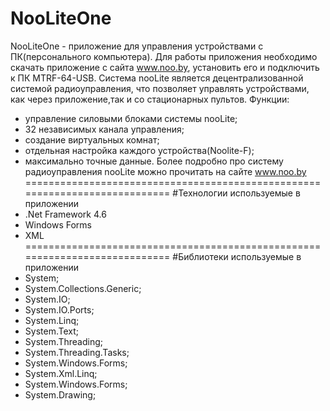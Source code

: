 # NooLiteOne 
NooLiteOne - приложение для управления устройствами с ПК(персонального компьютера). Для работы приложения необходимо скачать приложение с 
сайта www.noo.by, установить его и подключить к ПК MTRF-64-USB. 
Система nooLite является децентрализованной системой радиоуправления, что позволяет управлять устройствами, как через приложение,так и 
со стационарных пультов.
Функции:
- управление силовыми блоками системы nooLite;
- 32 независимых канала управления;
- создание виртуальных комнат;
- отдельная настройка каждого устройства(Noolite-F);
- максимально точные данные.
Более подробно про систему радиоуправления nooLite можно прочитать на сайте www.noo.by
============================================================================
#Технологии используемые в приложении
- .Net Framework 4.6
- Windows Forms
- XML
============================================================================
#Библиотеки используемые в приложении
- System;
- System.Collections.Generic;
- System.IO;
- System.IO.Ports;
- System.Linq;
- System.Text;
- System.Threading;
- System.Threading.Tasks;
- System.Windows.Forms;
- System.Xml.Linq;
- System.Windows.Forms;
- System.Drawing;

